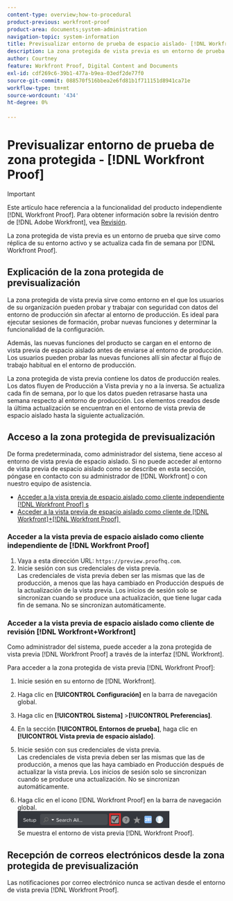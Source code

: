 ```yaml
---
content-type: overview;how-to-procedural
product-previous: workfront-proof
product-area: documents;system-administration
navigation-topic: system-information
title: Previsualizar entorno de prueba de espacio aislado- [!DNL Workfront Proof]
description: La zona protegida de vista previa es un entorno de prueba que sirve como réplica de su entorno activo y que  [!DNL Workfront Proof] actualiza cada fin de semana.
author: Courtney
feature: Workfront Proof, Digital Content and Documents
exl-id: cdf269c6-39b1-477a-b9ea-03edf2de77f0
source-git-commit: 088570f516bbea2e6fd81b1f711151d8941ca71e
workflow-type: tm+mt
source-wordcount: '434'
ht-degree: 0%

---
```


# Previsualizar entorno de prueba de zona protegida - [!DNL Workfront Proof]

>[!IMPORTANT]
>
>Este artículo hace referencia a la funcionalidad del producto independiente [!DNL Workfront Proof]. Para obtener información sobre la revisión dentro de [!DNL Adobe Workfront], vea [Revisión](../../../review-and-approve-work/proofing/proofing.md).

La zona protegida de vista previa es un entorno de prueba que sirve como réplica de su entorno activo y se actualiza cada fin de semana por [!DNL Workfront Proof].

## Explicación de la zona protegida de previsualización

La zona protegida de vista previa sirve como entorno en el que los usuarios de su organización pueden probar y trabajar con seguridad con datos del entorno de producción sin afectar al entorno de producción. Es ideal para ejecutar sesiones de formación, probar nuevas funciones y determinar la funcionalidad de la configuración.

Además, las nuevas funciones del producto se cargan en el entorno de vista previa de espacio aislado antes de enviarse al entorno de producción. Los usuarios pueden probar las nuevas funciones allí sin afectar al flujo de trabajo habitual en el entorno de producción.

La zona protegida de vista previa contiene los datos de producción reales. Los datos fluyen de Producción a Vista previa y no a la inversa. Se actualiza cada fin de semana, por lo que los datos pueden retrasarse hasta una semana respecto al entorno de producción. Los elementos creados desde la última actualización se encuentran en el entorno de vista previa de espacio aislado hasta la siguiente actualización.

## Acceso a la zona protegida de previsualización

De forma predeterminada, como administrador del sistema, tiene acceso al entorno de vista previa de espacio aislado. Si no puede acceder al entorno de vista previa de espacio aislado como se describe en esta sección, póngase en contacto con su administrador de [!DNL Workfront] o con nuestro equipo de asistencia.

* [Acceder a la vista previa de espacio aislado como cliente independiente [!DNL Workfront Proof] s](#accessing-the-preview-sandbox-as-a-stand-alone-workfront-proof-customer)
* [Acceder a la vista previa de espacio aislado como cliente de  [!DNL Workfront]+[!DNL Workfront Proof] &#x200B;](#accessing-the-preview-sandbox-as-a-workfrontworkfront-proof-customer)

### Acceder a la vista previa de espacio aislado como cliente independiente de [!DNL Workfront Proof]

1. Vaya a esta dirección URL: `https://preview.proofhq.com`.
1. Inicie sesión con sus credenciales de vista previa.\
   Las credenciales de vista previa deben ser las mismas que las de producción, a menos que las haya cambiado en Producción después de la actualización de la vista previa. Los inicios de sesión solo se sincronizan cuando se produce una actualización, que tiene lugar cada fin de semana. No se sincronizan automáticamente.

### Acceder a la vista previa de espacio aislado como cliente de revisión [!DNL Workfront+Workfront]

Como administrador del sistema, puede acceder a la zona protegida de vista previa [!DNL Workfront Proof] a través de la interfaz [!DNL Workfront].

Para acceder a la zona protegida de vista previa [!DNL Workfront Proof]:

1. Inicie sesión en su entorno de [!DNL Workfront].
1. Haga clic en **[!UICONTROL Configuración]** en la barra de navegación global.
1. Haga clic en **[!UICONTROL Sistema]** >**[!UICONTROL Preferencias]**.

1. En la sección **[!UICONTROL Entornos de prueba]**, haga clic en **[!UICONTROL Vista previa de espacio aislado]**.

1. Inicie sesión con sus credenciales de vista previa.\
   Las credenciales de vista previa deben ser las mismas que las de producción, a menos que las haya cambiado en Producción después de actualizar la vista previa. Los inicios de sesión solo se sincronizan cuando se produce una actualización. No se sincronizan automáticamente.
1. Haga clic en el icono [!DNL Workfront Proof] en la barra de navegación global.\
   ![proof_access_proofhq.png](assets/proof-access-proofhq-350x39.png)\
   Se muestra el entorno de vista previa [!DNL Workfront Proof].

## Recepción de correos electrónicos desde la zona protegida de previsualización

Las notificaciones por correo electrónico nunca se activan desde el entorno de vista previa [!DNL Workfront Proof].
